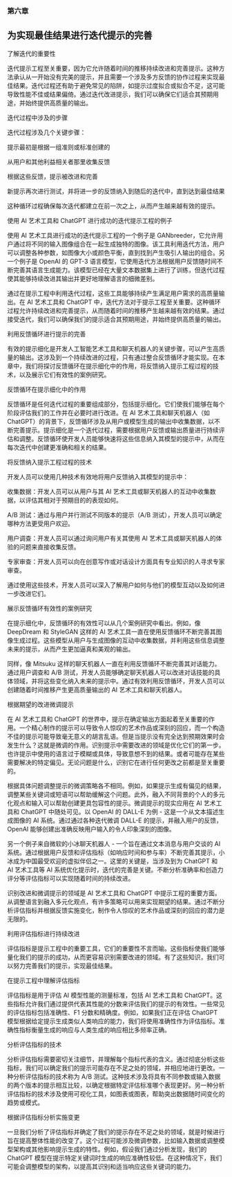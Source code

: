 ### 第六章

## 为实现最佳结果进行迭代提示的完善

了解迭代的重要性

迭代提示工程至关重要，因为它允许随着时间的推移持续改进和完善提示。这种方法承认从一开始没有完美的提示，并且需要一个涉及多方反馈的协作过程来实现最佳结果。迭代过程还有助于避免常见的陷阱，如提示过度拟合或拟合不足，这可能导致性能不佳或结果偏倚。通过迭代改进提示，我们可以确保它们适合其预期用途，并始终提供高质量的输出。

迭代过程中涉及的步骤

迭代过程涉及几个关键步骤：

提示最初是根据一组准则或标准创建的

从用户和其他利益相关者那里收集反馈

根据这些反馈，提示被改进和完善

新提示再次进行测试，并将进一步的反馈纳入到随后的迭代中，直到达到最佳结果

这种循环过程确保每次迭代都建立在前一次之上，从而产生越来越有效的提示。

使用 AI 艺术工具和 ChatGPT 进行成功的迭代提示工程的例子

使用 AI 艺术工具进行成功的迭代提示工程的一个例子是 GANbreeder，它允许用户通过将不同的输入图像组合在一起生成独特的图像。该工具利用迭代方法，用户可以调整各种参数，如图像大小或颜色平衡，直到找到产生吸引人输出的组合。另一个例子是 OpenAI 的 GPT-3 语言模型，它使用迭代方法根据用户反馈随时间不断完善其语言生成能力。该模型已经在大量文本数据集上进行了训练，但迭代过程使其能够持续改进其输出并更好地理解语言的细微差别。

通过在提示工程中利用迭代过程，这些工具能够持续产生满足用户需求的高质量输出。在 AI 艺术工具和 ChatGPT 中，迭代方法对于提示工程至关重要。这种循环过程允许持续改进和完善提示，从而随着时间的推移产生越来越有效的结果。通过接受迭代，我们可以确保我们的提示适合其预期用途，并始终提供高质量的输出。

利用反馈循环进行提示的完善

有效的提示细化是开发人工智能艺术工具和聊天机器人的关键步骤，可以产生高质量的输出。这涉及到一个持续改进的过程，只有通过整合反馈循环才能实现。在本章中，我们将探讨反馈循环在提示细化中的作用，将反馈纳入提示工程过程的技术，以及展示它们有效性的案例研究。

反馈循环在提示细化中的作用

反馈循环是任何迭代过程的重要组成部分，包括提示细化。它们使我们能够在每个阶段评估我们的工作并在必要时进行改进。在 AI 艺术工具和聊天机器人（如 ChatGPT）的背景下，反馈循环涉及从用户或模型生成的输出中收集数据，以不断完善提示。提示细化是一个迭代过程，需要根据用户反馈或输出质量进行持续评估和调整。反馈循环使开发人员能够快速将这些信息纳入其模型的提示中，从而在每次迭代中创建更准确和相关的结果。

将反馈纳入提示工程过程的技术

开发人员可以使用几种技术有效地将用户反馈纳入其模型的提示中：

收集数据：开发人员可以从用户与其 AI 艺术工具或聊天机器人的互动中收集数据，以评估其相对于预期目的的表现如何。

A/B 测试：通过与用户并行测试不同版本的提示（A/B 测试），开发人员可以确定哪种方法更受用户欢迎。

用户调查：开发人员可以通过询问用户有关其使用 AI 艺术工具或聊天机器人的体验的问题来直接收集反馈。

专家审查：开发人员可以向在创意写作或对话设计方面具有专业知识的人寻求专家审查。

通过使用这些技术，开发人员可以深入了解用户如何与他们的模型互动以及如何进一步改进它们。

展示反馈循环有效性的案例研究

在提示细化中，反馈循环的有效性可以从几个案例研究中看出。例如，像 DeepDream 和 StyleGAN 这样的 AI 艺术工具一直在使用反馈循环不断完善其图像生成过程。这些模型从用户与生成图像的互动中收集数据，并利用这些信息调整未来的提示，从而产生更加逼真和美观的输出。

同样，像 Mitsuku 这样的聊天机器人一直在利用反馈循环不断完善其对话能力。通过用户调查和 A/B 测试，开发人员能够确定聊天机器人可以改进对话技能的具体领域，并将这些变化纳入未来的提示中。通过有效利用反馈循环，开发人员可以创建随着时间推移产生更高质量输出的 AI 艺术工具和聊天机器人。

根据期望的改进微调提示

在 AI 艺术工具和 ChatGPT 的世界中，提示在确定输出方面起着至关重要的作用。一个精心制作的提示可以导致令人惊叹的艺术作品或深刻的回应，而一个构造不佳的提示可能导致毫无意义的胡言乱语。但是当提示没有完全达到预期效果时会发生什么？这就是微调的作用。识别提示中需要改进的领域是优化它们的第一步。也许提示中使用的语言过于模糊或具体，导致意想不到的结果。或者可能存在某些需要解决的特定偏见。无论问题是什么，识别它在进行任何更改之前都是至关重要的。

根据具体问题调整提示的微调策略各不相同。例如，如果提示生成有偏见的结果，调整某些关键词或短语可以帮助缓解这个问题。此外，融入不同背景的个人的多元化观点和输入可以帮助创建更具包容性的提示。微调提示的现实应用在 AI 艺术工具和 ChatGPT 中随处可见。以 OpenAI 的 DALL-E 为例 - 这是一个从文本描述生成图像的 AI 系统。通过通过各种迭代微调 DALL-E 的提示，并融入用户的反馈，OpenAI 能够创建出准确反映用户输入的令人印象深刻的图像。

另一个例子来自微软的小冰聊天机器人 - 一个旨在通过文本消息与用户交谈的 AI 系统。通过根据用户反馈和评估指标（如响应时间和参与率）不断完善其提示，小冰成为中国最受欢迎的虚拟伴侣之一。这里的关键是，当涉及到为 ChatGPT 和 AI 艺术工具等 AI 系统优化提示时，迭代的完善是关键。不断分析准确率和创造力评分等评估指标可以实现随着时间的持续改进。

识别改进和微调提示的领域是 AI 艺术工具和 ChatGPT 中提示工程的重要方面。从调整语言到融入多元化观点，有许多策略可以用来实现期望的结果。通过不断分析评估指标并根据反馈实施变化，制作令人惊叹的艺术作品或深刻的回应的潜力是无限的。

利用评估指标进行持续改进

评估指标是提示工程中的重要工具，它们的重要性不言而喻。这些指标使我们能够量化我们的提示的成功，从而更容易识别需要改进的领域。有了这些知识，我们可以努力完善我们的提示，实现最佳结果。

在提示工程中理解评估指标

评估指标是用于评估 AI 模型性能的测量标准，包括 AI 艺术工具和 ChatGPT。这些指标允许我们通过提供代表其性能的分数来评估我们的提示的有效性。一些常见的评估指标包括准确性、F1 分数和精确度。例如，如果我们正在评估 ChatGPT 模型根据给定提示生成类似人类响应的能力，我们将使用准确性作为评估指标。准确性指标衡量生成的响应与人类生成的响应相比多频率正确。

分析评估指标的技术

分析评估指标需要密切关注细节，并理解每个指标代表的含义。通过彻底分析这些指标，我们可以确定我们的提示可能存在不足之处的领域，并相应地进行更改。一种分析评估指标的技术称为 A/B 测试。这种技术涉及将具有不同参数或输入数据的两个版本的提示相互比较，以确定根据特定评估标准哪个表现更好。另一种分析评估指标的技术涉及使用可视化工具，如图表或图表，帮助突出数据随时间变化的趋势或模式。

根据评估指标分析实施变更

一旦我们分析了评估指标并确定了我们的提示存在不足之处的领域，就是时候进行旨在提高整体性能的改变了。这个过程可能涉及微调参数，比如输入数据或调整模型架构或其他影响提示生成的特性。例如，假设我们通过分析发现，我们的 ChatGPT 模型在提示特定关键词时生成的响应准确性较低。在这种情况下，我们可能会调整模型的架构，以提高其识别和适当响应这些关键词的能力。
